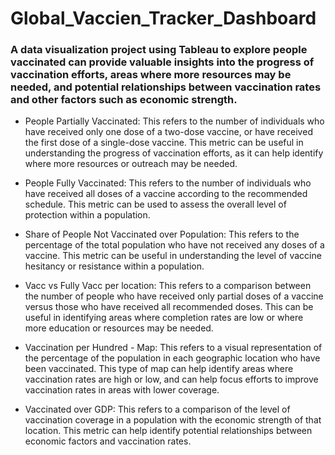 # Global_Vaccien_Tracker_Dashboard

### A data visualization project using Tableau to explore people vaccinated can provide valuable insights into the progress of vaccination efforts, areas where more resources may be needed, and potential relationships between vaccination rates and other factors such as economic strength.

- People Partially Vaccinated: This refers to the number of individuals who have received only one dose of a two-dose vaccine, or have received the first dose of a single-dose vaccine. This metric can be useful in understanding the progress of vaccination efforts, as it can help identify where more resources or outreach may be needed.

- People Fully Vaccinated: This refers to the number of individuals who have received all doses of a vaccine according to the recommended schedule. This metric can be used to assess the overall level of protection within a population.

- Share of People Not Vaccinated over Population: This refers to the percentage of the total population who have not received any doses of a vaccine. This metric can be useful in understanding the level of vaccine hesitancy or resistance within a population.

- Vacc vs Fully Vacc per location: This refers to a comparison between the number of people who have received only partial doses of a vaccine versus those who have received all recommended doses. This can be useful in identifying areas where completion rates are low or where more education or resources may be needed.

- Vaccination per Hundred - Map: This refers to a visual representation of the percentage of the population in each geographic location who have been vaccinated. This type of map can help identify areas where vaccination rates are high or low, and can help focus efforts to improve vaccination rates in areas with lower coverage.

- Vaccinated over GDP: This refers to a comparison of the level of vaccination coverage in a population with the economic strength of that location. This metric can help identify potential relationships between economic factors and vaccination rates.
